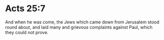 # Acts 25:7

And when he was come, the Jews which came down from Jerusalem stood round about, and laid many and grievous complaints against Paul, which they could not prove.